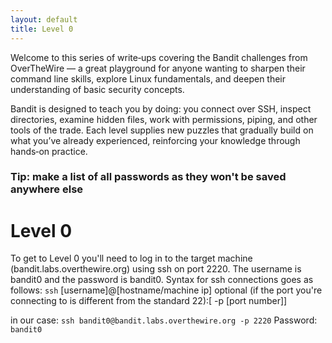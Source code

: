 ```yaml
---
layout: default
title: Level 0
---
```


Welcome to this series of write‑ups covering the Bandit challenges from OverTheWire — a great playground for anyone wanting to sharpen their command line skills, explore Linux fundamentals, and deepen their understanding of basic security concepts.

Bandit is designed to teach you by doing: you connect over SSH, inspect directories, examine hidden files, work with permissions, piping, and other tools of the trade. Each level supplies new puzzles that gradually build on what you’ve already experienced, reinforcing your knowledge through hands‑on practice.

### Tip: make a list of all passwords as they won't be saved anywhere else

# Level 0

To get to Level 0 you'll need to log in to the target machine (bandit.labs.overthewire.org) using ssh on port 2220. The username is bandit0 and the password is bandit0.
Syntax for ssh connections goes as follows:
`ssh` [username]@[hostname/machine ip] optional (if the port you're connecting to is different from the standard 22):[ -p [port number]]

in our case:
`ssh bandit0@bandit.labs.overthewire.org -p 2220`
Password: `bandit0`
